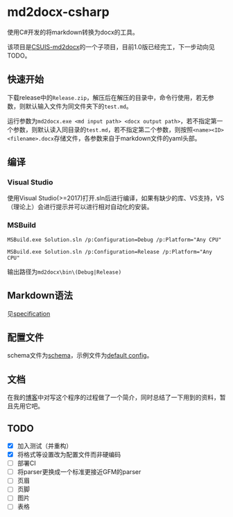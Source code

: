 # md2docx-csharp

使用C#开发的将markdown转换为docx的工具。

该项目是[CSUIS-md2docx](https://github.com/CSUwangj/CSUIS-md2docx)的一个子项目，目前1.0版已经完工，下一步动向见TODO。

## 快速开始

下载release中的`Release.zip`，解压后在解压的目录中，命令行使用，若无参数，则默认输入文件为同文件夹下的`test.md`。

运行参数为`md2docx.exe <md input path> <docx output path>`，若不指定第一个参数，则默认读入同目录的`test.md`，若不指定第二个参数，则按照`<name><ID><filename>.docx`存储文件，各参数来自于markdown文件的yaml头部。

## 编译

### Visual Studio

使用Visual Studio(>=2017)打开.sln后进行编译，如果有缺少的库、VS支持，VS（理论上）会进行提示并可以进行相对自动化的安装。

### MSBuild

`MSBuild.exe Solution.sln /p:Configuration=Debug /p:Platform="Any CPU"`

`MSBuild.exe Solution.sln /p:Configuration=Release /p:Platform="Any CPU"`

输出路径为`md2docx\bin\(Debug|Release)`

## Markdown语法

见[specification](./docs/spec.md)

## 配置文件

schema文件为[schema](./docs/schema.json)，示例文件为[default config](./examples/config.json)。

## 文档

在我的[博客](https://csuwangj.github.io/%E7%BC%96%E7%A8%8B%E6%98%AF%E5%BE%88%E5%A5%BD%E7%8E%A9%E7%9A%84-md2docx%E6%98%AF%E6%80%8E%E4%B9%88%E5%86%99%E5%87%BA%E6%9D%A5%E7%9A%84/)中对写这个程序的过程做了一个简介，同时总结了一下用到的资料，暂且先用它吧。

## TODO

- [x] 加入测试（并重构）
- [x] 将格式等设置改为配置文件而非硬编码
- [ ] 部署CI
- [ ] 将parser更换成一个标准更接近GFM的parser
- [ ] 页眉
- [ ] 页脚
- [ ] 图片
- [ ] 表格
